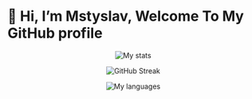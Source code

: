 # 👋 Hi, I’m Mstyslav, Welcome To My GitHub profile

<p align="center">
  <img src="https://github-readme-stats.vercel.app/api?username=MstyslavSoroka&theme=tokyonight&show" alt="My stats">
</p>
<p align="center">
  <img src="https://streak-stats.demolab.com?user=MstyslavSoroka&theme=tokyonight" alt="GitHub Streak">
</p>
<p align="center">
  <img src="https://github-readme-stats.vercel.app/api/top-langs/?username=MstyslavSoroka&theme=tokyonight&show" alt="My languages">
</p>

